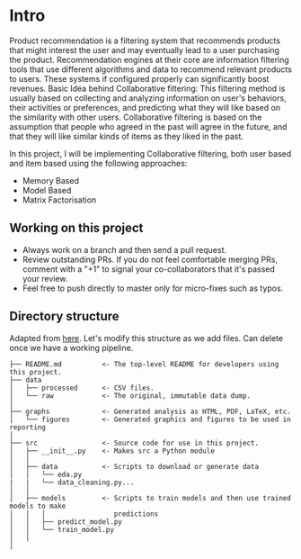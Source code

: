 # Intro

Product recommendation is a filtering system that recommends products that might interest the user and may eventually lead to a user purchasing the product. 
Recommendation engines at their core are information filtering tools that use different algorithms and data to recommend relevant products to users. 
These systems if configured properly can significantly boost revenues. 
Basic Idea behind Collaborative filtering: This filtering method is usually based on collecting and analyzing information on user's behaviors, their activities or preferences, and predicting what they will like based on the similarity with other users.
Collaborative filtering is based on the assumption that people who agreed in the past will agree in the future, and that they will like similar kinds of items as they liked in the past.

In this project, I will be implementing Collaborative filtering, both user based and item based using the following approaches:
- Memory Based
- Model Based
- Matrix Factorisation
   
## Working on this project

- Always work on a branch and then send a pull request.
- Review outstanding PRs. If you do not feel comfortable merging PRs, comment with a "+1" to signal your co-collaborators that it's passed your review.
- Feel free to push directly to master only for micro-fixes such as typos.

## Directory structure
Adapted from [here](https://github.com/drivendata/cookiecutter-data-science). Let's modify this structure as we add files. Can delete once we have a working pipeline.
```
├── README.md          <- The top-level README for developers using this project.
├── data
│   ├── processed      <- CSV files.
│   └── raw            <- The original, immutable data dump.
│
├── graphs             <- Generated analysis as HTML, PDF, LaTeX, etc.
│   └── figures        <- Generated graphics and figures to be used in reporting
│
├── src                <- Source code for use in this project.
│   ├── __init__.py    <- Makes src a Python module
│   │
│   ├── data           <- Scripts to download or generate data
│   │   └── eda.py
|   |   └── data_cleaning.py... 
│   │
│   ├── models         <- Scripts to train models and then use trained models to make
│   │   │                 predictions
│   │   ├── predict_model.py
│   │   └── train_model.py
│   │
│ 
```


